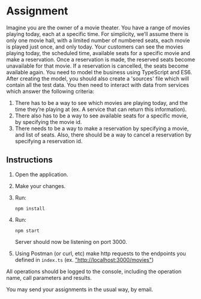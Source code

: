 # Assignment

Imagine you are the owner of a movie theater. You have a range of movies playing today, each at a specific time. For simplicity, we’ll assume there is only one movie hall, with a limited number of numbered seats, each movie is played just once, and only today. Your customers can see the movies playing today, the scheduled time, available seats for a specific movie and make a reservation.
Once a reservation is made, the reserved seats become unavailable for that movie. If a reservation is cancelled, the seats become available again.
You need to model the business using TypeScript and ES6. After creating the model, you should also create a 'sources' file which will contain all the test data. You then need to interact with data from services which answer the following criteria:

1. There has to be a way to see which movies are playing today, and the time they’re playing at (ex. A service that can return this information).
2. There also has to be a way to see available seats for a specific movie, by specifying the movie id.
3. There needs to be a way to make a reservation by specifying a movie, and list of seats. Also, there should be a way to cancel a reservation by specifying a reservation id.

## Instructions

1. Open the application.
2. Make your changes.
3. Run:

    ```shell
    npm install
    ```

4. Run:

    ```shell
    npm start
    ```

    Server should now be listening on port 3000.
5. Using Postman (or curl, etc) make http requests to the endpoints you defined in  `index.ts` (ex. ["http://localhost:3000/movies"](http://localhost:3000/movies))

All operations should be logged to the console, including the operation name, call parameters and results.

You may send your assignments in the usual way, by email.
